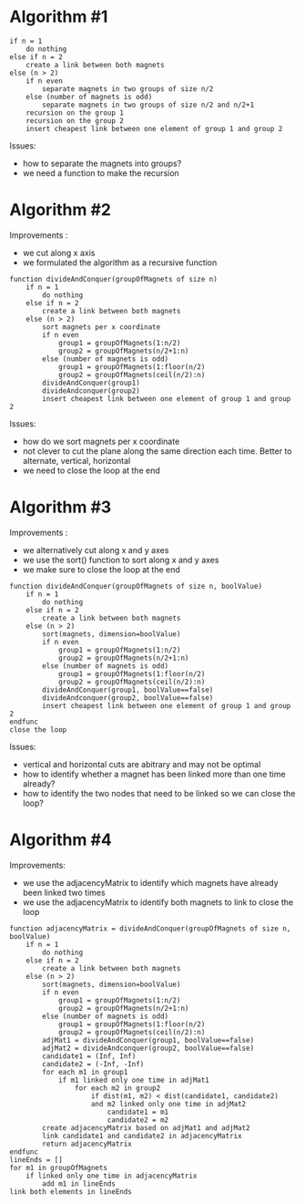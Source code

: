 # Algorithm #1
```
if n = 1
	do nothing
else if n = 2
	create a link between both magnets
else (n > 2)
	if n even
		separate magnets in two groups of size n/2
	else (number of magnets is odd)
		separate magnets in two groups of size n/2 and n/2+1
	recursion on the group 1
	recursion on the group 2
	insert cheapest link between one element of group 1 and group 2
```
Issues:
- how to separate the magnets into groups?
- we need a function to make the recursion


# Algorithm #2

Improvements :
- we cut along x axis
- we formulated the algorithm as a recursive function

```
function divideAndConquer(groupOfMagnets of size n)
    if n = 1
        do nothing
    else if n = 2
        create a link between both magnets
    else (n > 2)
    	sort magnets per x coordinate
        if n even
            group1 = groupOfMagnets(1:n/2)
            group2 = groupOfMagnets(n/2+1:n)
        else (number of magnets is odd)
            group1 = groupOfMagnets(1:floor(n/2)
            group2 = groupOfMagnets(ceil(n/2):n)
        divideAndConquer(group1)
        divideAndconquer(group2)
		insert cheapest link between one element of group 1 and group 2

```

Issues:
- how do we sort magnets per x coordinate
- not clever to cut the plane along the same direction each time. Better to alternate, vertical, horizontal
- we need to close the loop at the end


# Algorithm #3

Improvements :
- we alternatively cut along x and y axes 
- we use the sort() function to sort along x and y axes
- we make sure to close the loop at the end

```
function divideAndConquer(groupOfMagnets of size n, boolValue)
    if n = 1
        do nothing
    else if n = 2
        create a link between both magnets
    else (n > 2)
    	sort(magnets, dimension=boolValue)
        if n even
            group1 = groupOfMagnets(1:n/2)
            group2 = groupOfMagnets(n/2+1:n)
        else (number of magnets is odd)
            group1 = groupOfMagnets(1:floor(n/2)
            group2 = groupOfMagnets(ceil(n/2):n)
        divideAndConquer(group1, boolValue==false)
        divideAndconquer(group2, boolValue==false)
		insert cheapest link between one element of group 1 and group 2
endfunc
close the loop
```

Issues:
- vertical and horizontal cuts are abitrary and may not be optimal
- how to identify whether a magnet has been linked more than one time already?
- how to identify the two nodes that need to be linked so we can close the loop?

# Algorithm #4

Improvements:
- we use the adjacencyMatrix to identify which magnets have already been linked two times
- we use the adjacencyMatrix to identify both magnets to link to close the loop

```
function adjacencyMatrix = divideAndConquer(groupOfMagnets of size n, boolValue)
    if n = 1
        do nothing
    else if n = 2
        create a link between both magnets
    else (n > 2)
    	sort(magnets, dimension=boolValue)
        if n even
            group1 = groupOfMagnets(1:n/2)
            group2 = groupOfMagnets(n/2+1:n)
        else (number of magnets is odd)
            group1 = groupOfMagnets(1:floor(n/2)
            group2 = groupOfMagnets(ceil(n/2):n)
        adjMat1 = divideAndConquer(group1, boolValue==false)
        adjMat2 = divideAndconquer(group2, boolValue==false)
    	candidate1 = (Inf, Inf)
        candidate2 = (-Inf, -Inf)
        for each m1 in group1
        	if m1 linked only one time in adjMat1
	    		for each m2 in group2
    	        	if dist(m1, m2) < dist(candidate1, candidate2)
        	        and m2 linked only one time in adjMat2
                        candidate1 = m1
                        candidate2 = m2
        create adjacencyMatrix based on adjMat1 and adjMat2
        link candidate1 and candidate2 in adjacencyMatrix
        return adjacencyMatrix
endfunc
lineEnds = []
for m1 in groupOfMagnets
	if linked only one time in adjacencyMatrix
    	add m1 in lineEnds
link both elements in lineEnds
```